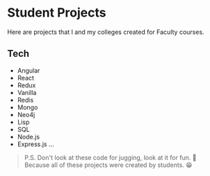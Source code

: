 # Student Projects

Here are projects that I and my colleges created for Faculty courses.

## Tech

- Angular
- React
- Redux
- Vanilla
- Redis
- Mongo
- Neo4j
- Lisp
- SQL
- Node.js
- Express.js
  ...

> P.S. Don't look at these code for jugging, look at it for fun. 🎉 <br>
> Because all of these projects were created by students. 😁
